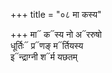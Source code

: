 +++
title = "०८ मा कस्य"

+++
मा᳓ क᳓स्य नो अ᳓ररुषो  
धूर्तिः᳓ प्र᳓णङ् म᳓र्तियस्य  
इ᳓न्द्राग्नी श᳓र्म यछतम्